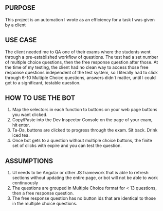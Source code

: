 ## PURPOSE 

This project is an automation I wrote as an efficiency for a task I was given by a client

## USE CASE

The client needed me to QA one of their exams where the students went through a pre-established
workflow of questions. The test had a set number of multiple choice questions, then the free response question after those. At
the time of my testing, the client had no clean way to access those free response questions independent of the test system, so I literally
had to click through 6-10 Multiple Choice questions, answers didn't matter, until I could get to a significant, 
testable question. 

## HOW TO USE THE BOT

1. Map the selectors in each function to buttons on your web page buttons you want clicked. 
2. Copy/Paste into the Dev Inspector Console on the page of your exam, hit enter.
3. Ta-Da, buttons are clicked to progress through the exam. Sit back. Drink iced tea.
4. Once bot gets to a question without multiple choice buttons, the finite set of clicks with expire and you
can test the question.


## ASSUMPTIONS
1. UI needs to be Angular or other JS framework that is able to refresh sections without updating the entire page, or bot will 
not be able to work continuously
2. The questions are grouped in Multiple Choice format for < 13 questions, then a free response question.
3. The free response question has no button ids that are identical to those in the multiple choice questions.

